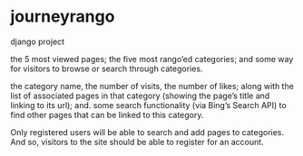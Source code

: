 # journeyrango 
django project 

the 5 most viewed pages;
the five most rango’ed categories; and
some way for visitors to browse or search through categories.

the category name, the number of visits, the number of likes;
along with the list of associated pages in that category (showing the page’s title and linking to its url); and.
some search functionality (via Bing’s Search API) to find other pages that can be linked to this category.

Only registered users will be able to search and add pages to categories. And so, visitors to the site should be able to register for an account.
